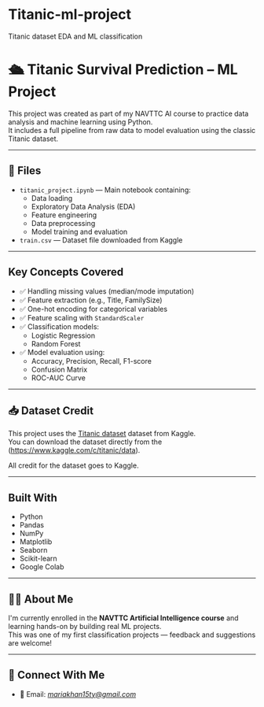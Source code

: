 # Titanic-ml-project
Titanic dataset EDA and ML classification
# 🛳 Titanic Survival Prediction – ML Project

This project was created as part of my NAVTTC AI course to practice data analysis and machine learning using Python.  
It includes a full pipeline from raw data to model evaluation using the classic Titanic dataset.

---

## 📁 Files

- `titanic_project.ipynb` — Main notebook containing:
  - Data loading
  - Exploratory Data Analysis (EDA)
  - Feature engineering
  - Data preprocessing
  - Model training and evaluation
- `train.csv` — Dataset file downloaded from Kaggle

---

## Key Concepts Covered

- ✅ Handling missing values (median/mode imputation)
- ✅ Feature extraction (e.g., Title, FamilySize)
- ✅ One-hot encoding for categorical variables
- ✅ Feature scaling with `StandardScaler`
- ✅ Classification models:
  - Logistic Regression
  - Random Forest
- ✅ Model evaluation using:
  - Accuracy, Precision, Recall, F1-score
  - Confusion Matrix
  - ROC-AUC Curve

---

## 📥 Dataset Credit

This project uses the [Titanic dataset](https://www.kaggle.com/c/titanic) dataset from Kaggle.  
You can download the dataset directly from the (https://www.kaggle.com/c/titanic/data).

All credit for the dataset goes to Kaggle.

---

##  Built With

- Python
- Pandas
- NumPy
- Matplotlib
- Seaborn
- Scikit-learn
- Google Colab

---

## 🙋‍♀️ About Me

I'm currently enrolled in the **NAVTTC Artificial Intelligence course** and learning hands-on by building real ML projects.  
This was one of my first classification projects — feedback and suggestions are welcome!

---

## 📌 Connect With Me

- 📧 Email: *mariakhan15ty@gmail.com*
